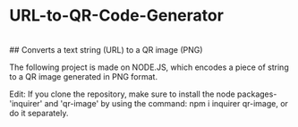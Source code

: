 # URL-to-QR-Code-Generator
<br>
## Converts a text string (URL) to a QR image (PNG)

The following project is made on NODE.JS, which encodes a piece of string to a QR image generated in PNG format. 

Edit: If you clone the repository, make sure to install the node packages- 'inquirer' and 'qr-image' by using the command: npm i inquirer qr-image, or do it separately.

